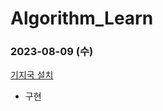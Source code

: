 # Algorithm_Learn
### 2023-08-09 (수)
[기지국 설치](https://school.programmers.co.kr/learn/courses/30/lessons/12979)
- 구현
